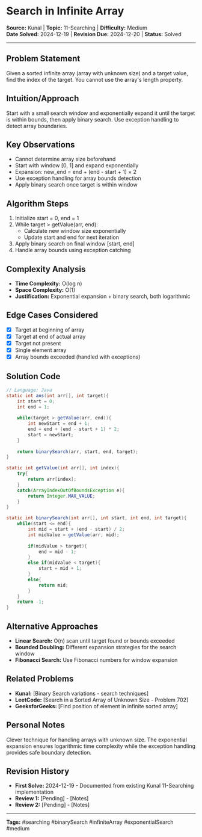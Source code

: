 # Search in Infinite Array

**Source:** Kunal | **Topic:** 11-Searching | **Difficulty:** Medium  
**Date Solved:** 2024-12-19 | **Revision Due:** 2024-12-20 | **Status:** Solved

---

## Problem Statement
Given a sorted infinite array (array with unknown size) and a target value, find the index of the target. You cannot use the array's length property.

## Intuition/Approach
Start with a small search window and exponentially expand it until the target is within bounds, then apply binary search. Use exception handling to detect array boundaries.

## Key Observations
- Cannot determine array size beforehand
- Start with window [0, 1] and expand exponentially
- Expansion: new_end = end + (end - start + 1) × 2
- Use exception handling for array bounds detection
- Apply binary search once target is within window

## Algorithm Steps
1. Initialize start = 0, end = 1
2. While target > getValue(arr, end):
   - Calculate new window size exponentially
   - Update start and end for next iteration
3. Apply binary search on final window [start, end]
4. Handle array bounds using exception catching

## Complexity Analysis
- **Time Complexity:** O(log n)
- **Space Complexity:** O(1)
- **Justification:** Exponential expansion + binary search, both logarithmic

## Edge Cases Considered
- [x] Target at beginning of array
- [x] Target at end of actual array
- [x] Target not present
- [x] Single element array
- [x] Array bounds exceeded (handled with exceptions)

## Solution Code

```java
// Language: Java
static int ans(int arr[], int target){
    int start = 0;
    int end = 1;
    
    while(target > getValue(arr, end)){
        int newStart = end + 1;
        end = end + (end - start + 1) * 2;
        start = newStart;
    }
    
    return binarySearch(arr, start, end, target);
}

static int getValue(int arr[], int index){
    try{
        return arr[index];
    }
    catch(ArrayIndexOutOfBoundsException e){
        return Integer.MAX_VALUE;
    }
}

static int binarySearch(int arr[], int start, int end, int target){
    while(start <= end){
        int mid = start + (end - start) / 2;
        int midValue = getValue(arr, mid);
        
        if(midValue > target){
            end = mid - 1;
        }
        else if(midValue < target){
            start = mid + 1;
        }
        else{
            return mid;
        }
    }
    return -1;
}
```

## Alternative Approaches
- **Linear Search:** O(n) scan until target found or bounds exceeded
- **Bounded Doubling:** Different expansion strategies for the search window
- **Fibonacci Search:** Use Fibonacci numbers for window expansion

## Related Problems
- **Kunal:** [Binary Search variations - search techniques]
- **LeetCode:** [Search in a Sorted Array of Unknown Size - Problem 702]
- **GeeksforGeeks:** [Find position of element in infinite sorted array]

## Personal Notes
Clever technique for handling arrays with unknown size. The exponential expansion ensures logarithmic time complexity while the exception handling provides safe boundary detection.

## Revision History
- **First Solve:** 2024-12-19 - Documented from existing Kunal 11-Searching implementation
- **Review 1:** [Pending] - [Notes]
- **Review 2:** [Pending] - [Notes]

---
**Tags:** #searching #binarySearch #infiniteArray #exponentialSearch #medium 
